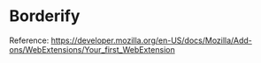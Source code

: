# Borderify

Reference: https://developer.mozilla.org/en-US/docs/Mozilla/Add-ons/WebExtensions/Your_first_WebExtension
